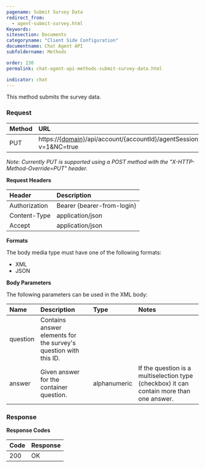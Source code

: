 ```yaml
---
pagename: Submit Survey Data
redirect_from:
  - agent-submit-survey.html
Keywords:
sitesection: Documents
categoryname: "Client Side Configuration"
documentname: Chat Agent API
subfoldername: Methods

order: 230
permalink: chat-agent-api-methods-submit-survey-data.html

indicator: chat
---
```


This method submits the survey data.

### Request

| Method | URL |
| :--- | :--- |
| PUT | https://[{domain}](/agent-domain-domain-api.html)/api/account/{accountId}/agentSession/{agentSessionId}/chat/{chatId}/survey?v=1&NC=true | 

*Note: Currently PUT is supported using a POST method with the "X-HTTP-Method-Override=PUT" header.* 

**Request Headers**

| Header | Description |
| :--- | :--- |
| Authorization| Bearer {bearer-from-login} |
| Content-Type | application/json |
| Accept | application/json |

**Formats**

The body media type must have one of the following formats:

- XML
- JSON

**Body Parameters**

The following parameters can be used in the XML body:

| Name | Description | Type | Notes |
| :--- | :--- | :--- | :--- |
| question | Contains answer elements for the survey's question with this ID. | | |
| answer | Given answer for the container question. | alphanumeric | If the question is a multiselection type (checkbox) it can contain more than one answer. |

### Response

**Response Codes**

| Code | Response |
| :--- | :--- |
| 200 | OK |


